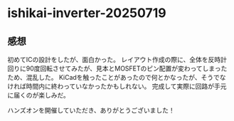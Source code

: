 # ishikai-inverter-20250719
## 感想
初めてICの設計をしたが、面白かった。
レイアウト作成の際に、全体を反時計回りに90度回転させてみたが、見本とMOSFETのピン配置が変わってしまったため、混乱した。
KiCadを触ったことがあったので何とかなったが、そうでなければ時間内に終わっていなかったかもしれない。
完成して実際に回路が手元に届くのが楽しみだ。

ハンズオンを開催していただき、ありがとうございました！

